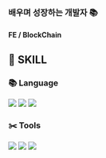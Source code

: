 ### 배우며 성장하는 개발자 📚     

#### __FE / BlockChain__

## :wrench: SKILL

### :books: Language
  
<img src="https://img.shields.io/badge/Javascript-F7DF1E?style=flat-square&logo=Javascript&logoColor=white"/>  <img src="https://img.shields.io/badge/Solidity-363636?style=flat-square&logo=Solidity&logoColor=white"/>  <img src="https://img.shields.io/badge/C Sharp-239120?style=flat-square&logo=C Sharp&logoColor=white"/> 

### :scissors: Tools
<img src="https://img.shields.io/badge/Git-F05032?style=flat-square&logo=Git&logoColor=white"/>   <img src="https://img.shields.io/badge/GitHub-181717?style=flat-square&logo=GitHub&logoColor=white"/>   <img src="https://img.shields.io/badge/Notion-000000?style=flat-square&logo=Notion&logoColor=white"/> 

<!--
**6uamy/6uamy** is a ✨ _special_ ✨ repository because its `README.md` (this file) appears on your GitHub profile.

Here are some ideas to get you started:

- 🔭 I’m currently working on ...
- 🌱 I’m currently learning ...
- 👯 I’m looking to collaborate on ...
- 🤔 I’m looking for help with ...
- 💬 Ask me about ...
- 📫 How to reach me: ...
- 😄 Pronouns: ...
- ⚡ Fun fact: ...
-->
